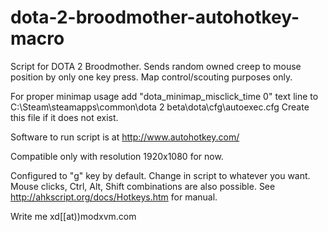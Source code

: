 # dota-2-broodmother-autohotkey-macro

Script for DOTA 2 Broodmother.
Sends random owned creep to mouse position by only one key press.
Map control/scouting purposes only.

For proper minimap usage add "dota_minimap_misclick_time 0" text line to
C:\Steam\steamapps\common\dota 2 beta\dota\cfg\autoexec.cfg
Create this file if it does not exist.

Software to run script is at http://www.autohotkey.com/

Compatible only with resolution 1920x1080 for now.

Configured to "g" key by default. Change in script to whatever you want. Mouse clicks, Ctrl, Alt, Shift combinations are also possible. See http://ahkscript.org/docs/Hotkeys.htm for manual.

Write me xd[[at))modxvm.com
